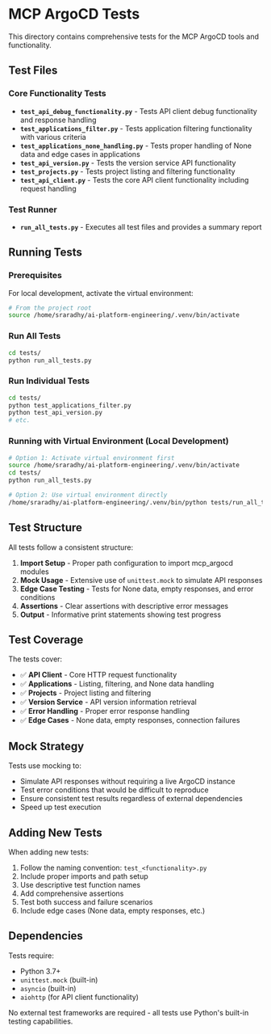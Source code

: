 # MCP ArgoCD Tests

This directory contains comprehensive tests for the MCP ArgoCD tools and functionality.

## Test Files

### Core Functionality Tests

- **`test_api_debug_functionality.py`** - Tests API client debug functionality and response handling
- **`test_applications_filter.py`** - Tests application filtering functionality with various criteria
- **`test_applications_none_handling.py`** - Tests proper handling of None data and edge cases in applications
- **`test_api_version.py`** - Tests the version service API functionality
- **`test_projects.py`** - Tests project listing and filtering functionality
- **`test_api_client.py`** - Tests the core API client functionality including request handling

### Test Runner

- **`run_all_tests.py`** - Executes all test files and provides a summary report

## Running Tests

### Prerequisites
For local development, activate the virtual environment:
```bash
# From the project root
source /home/sraradhy/ai-platform-engineering/.venv/bin/activate
```

### Run All Tests
```bash
cd tests/
python run_all_tests.py
```

### Run Individual Tests
```bash
cd tests/
python test_applications_filter.py
python test_api_version.py
# etc.
```

### Running with Virtual Environment (Local Development)
```bash
# Option 1: Activate virtual environment first
source /home/sraradhy/ai-platform-engineering/.venv/bin/activate
cd tests/
python run_all_tests.py

# Option 2: Use virtual environment directly
/home/sraradhy/ai-platform-engineering/.venv/bin/python tests/run_all_tests.py
```

## Test Structure

All tests follow a consistent structure:

1. **Import Setup** - Proper path configuration to import mcp_argocd modules
2. **Mock Usage** - Extensive use of `unittest.mock` to simulate API responses
3. **Edge Case Testing** - Tests for None data, empty responses, and error conditions
4. **Assertions** - Clear assertions with descriptive error messages
5. **Output** - Informative print statements showing test progress

## Test Coverage

The tests cover:

- ✅ **API Client** - Core HTTP request functionality
- ✅ **Applications** - Listing, filtering, and None data handling
- ✅ **Projects** - Project listing and filtering
- ✅ **Version Service** - API version information retrieval
- ✅ **Error Handling** - Proper error response handling
- ✅ **Edge Cases** - None data, empty responses, connection failures

## Mock Strategy

Tests use mocking to:

- Simulate API responses without requiring a live ArgoCD instance
- Test error conditions that would be difficult to reproduce
- Ensure consistent test results regardless of external dependencies
- Speed up test execution

## Adding New Tests

When adding new tests:

1. Follow the naming convention: `test_<functionality>.py`
2. Include proper imports and path setup
3. Use descriptive test function names
4. Add comprehensive assertions
5. Test both success and failure scenarios
6. Include edge cases (None data, empty responses, etc.)

## Dependencies

Tests require:
- Python 3.7+
- `unittest.mock` (built-in)
- `asyncio` (built-in)
- `aiohttp` (for API client functionality)

No external test frameworks are required - all tests use Python's built-in testing capabilities.
